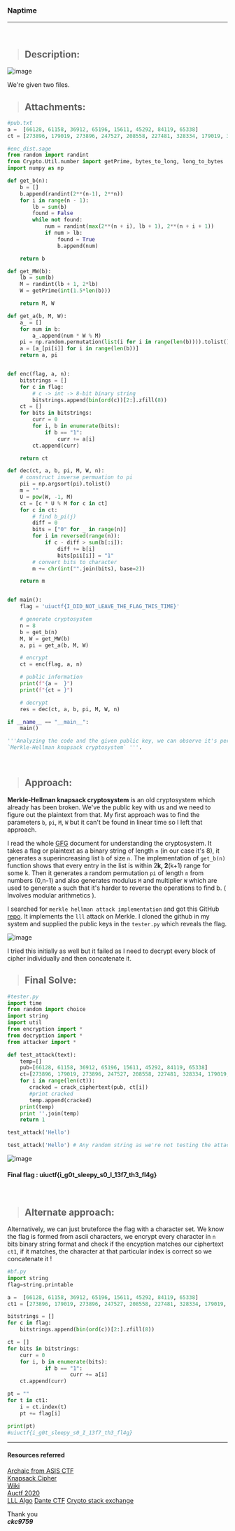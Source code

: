 ### Naptime

---
<br />

> ## Description:
![image](https://github.com/ckc9759/CTF_writeups/assets/95117634/e83fe43a-1f7f-4dd5-a14b-aeffa05ab036)

We're given two files.
<br />

> ## Attachments:

```py
#pub.txt
a =  [66128, 61158, 36912, 65196, 15611, 45292, 84119, 65338]
ct = [273896, 179019, 273896, 247527, 208558, 227481, 328334, 179019, 336714, 292819, 102108, 208558, 336714, 312723, 158973, 208700, 208700, 163266, 244215, 336714, 312723, 102108, 336714, 142107, 336714, 167446, 251565, 227481, 296857, 336714, 208558, 113681, 251565, 336714, 227481, 158973, 147400, 292819, 289507]
```

```py
#enc_dist.sage
from random import randint
from Crypto.Util.number import getPrime, bytes_to_long, long_to_bytes
import numpy as np

def get_b(n):
    b = []
    b.append(randint(2**(n-1), 2**n))
    for i in range(n - 1):
        lb = sum(b)
        found = False
        while not found:
            num = randint(max(2**(n + i), lb + 1), 2**(n + i + 1))
            if num > lb:
                found = True
                b.append(num)

    return b

def get_MW(b):
    lb = sum(b)
    M = randint(lb + 1, 2*lb)
    W = getPrime(int(1.5*len(b)))

    return M, W

def get_a(b, M, W):
    a_ = []
    for num in b:
        a_.append(num * W % M)
    pi = np.random.permutation(list(i for i in range(len(b)))).tolist()
    a = [a_[pi[i]] for i in range(len(b))]
    return a, pi


def enc(flag, a, n):
    bitstrings = []
    for c in flag:
        # c -> int -> 8-bit binary string
        bitstrings.append(bin(ord(c))[2:].zfill(8))
    ct = []
    for bits in bitstrings:
        curr = 0
        for i, b in enumerate(bits):
            if b == "1":
                curr += a[i]
        ct.append(curr)

    return ct

def dec(ct, a, b, pi, M, W, n):
    # construct inverse permuation to pi
    pii = np.argsort(pi).tolist()
    m = ""
    U = pow(W, -1, M)
    ct = [c * U % M for c in ct]
    for c in ct:
        # find b_pi(j)
        diff = 0
        bits = ["0" for _ in range(n)]
        for i in reversed(range(n)):
            if c - diff > sum(b[:i]):
                diff += b[i]
                bits[pii[i]] = "1"
        # convert bits to character
        m += chr(int("".join(bits), base=2))

    return m


def main():
    flag = 'uiuctf{I_DID_NOT_LEAVE_THE_FLAG_THIS_TIME}'

    # generate cryptosystem
    n = 8
    b = get_b(n)
    M, W = get_MW(b)
    a, pi = get_a(b, M, W)

    # encrypt
    ct = enc(flag, a, n)

    # public information
    print(f"{a =  }")
    print(f"{ct = }")

    # decrypt
    res = dec(ct, a, b, pi, M, W, n)

if __name__ == "__main__":
    main()

'''Analyzing the code and the given public key, we can observe it's performing some kind of encryption. After searching on google and with chatGPT for a while, it comes out to be
`Merkle-Hellman knapsack cryptosystem` '''.
```
<br />

> ## Approach:

**Merkle-Hellman knapsack cryptosystem** is an old cryptosystem which already has been broken. We've the public key with us and we need to figure out the plaintext from that. My first approach was
to find the parameters `b`, `pi`, `M`, `W` but it can't be found in linear time so I left that approach.

I read the whole [GFG](https://www.geeksforgeeks.org/knapsack-encryption-algorithm-in-cryptography/) document for understanding the cryptosystem. It takes a flag or plaintext as a binary string of
length `n` (in our case it's 8), it generates a superincreasing list `b` of size `n`. The implementation of `get_b(n)` function shows that every entry in the list is within 2**k, 2**(k+1) range for some k.
Then it generates a random permutation `pi` of length `n` from numbers (0,n-1) and also generates modulus `M` and multiplier `W` which are used to generate `a` such that it's harder to reverse the
operations to find b. ( Involves modular arithmetics ).

I searched for `merkle hellman attack implementation` and got this GitHub [repo](https://github.com/taniayu/merklehellman-lll-attack). It implements the `lll` attack on Merkle.
I cloned the github in my system and supplied the public keys in the `tester.py` which reveals the flag.

![image](https://github.com/ckc9759/CTF_writeups/assets/95117634/75b35b3b-31df-4ecc-8f1b-0b6938267cf5)

I tried this initially as well but it failed as I need to decrypt every block of cipher individually and then concatenate it.
<br />

> ## Final Solve:

```py
#tester.py
import time
from random import choice
import string
import util
from encryption import *
from decryption import *
from attacker import *

def test_attack(text):
    temp=[]
    pub=[66128, 61158, 36912, 65196, 15611, 45292, 84119, 65338]
    ct=[273896, 179019, 273896, 247527, 208558, 227481, 328334, 179019, 336714, 292819, 102108, 208558, 336714, 312723, 158973, 208700, 208700, 163266, 244215, 336714, 312723, 102108, 336714, 142107, 336714, 167446, 251565, 227481, 296857, 336714, 208558, 113681, 251565, 336714, 227481, 158973, 147400, 292819, 289507]
    for i in range(len(ct)):
       cracked = crack_ciphertext(pub, ct[i])
       #print cracked
       temp.append(cracked)
    print(temp)
    print ''.join(temp)
    return 1

test_attack('Hello')

test_attack('Hello') # Any random string as we're not testing the attack script but supplying our public keys
```

![image](https://github.com/ckc9759/CTF_writeups/assets/95117634/1e19c498-7b2a-4d1b-bf34-509ef41a007b)

#### Final flag : uiuctf{i_g0t_sleepy_s0_I_13f7_th3_fl4g}
<br />

> ## Alternate approach:

Alternatively, we can just bruteforce the flag with a character set. We know the flag is formed from ascii characters, we encrypt every character in `n` bits binary string format and check if the encyption matches our
ciphertext `ct1`, if it matches, the character at that particular index is correct so we concatenate it !

```py
#bf.py
import string
flag=string.printable

a =  [66128, 61158, 36912, 65196, 15611, 45292, 84119, 65338]
ct1 = [273896, 179019, 273896, 247527, 208558, 227481, 328334, 179019, 336714, 292819, 102108, 208558, 336714, 312723, 158973, 208700, 208700, 163266, 244215, 336714, 312723, 102108, 336714, 142107, 336714, 167446, 251565, 227481, 296857, 336714, 208558, 113681, 251565, 336714, 227481, 158973, 147400, 292819, 289507]

bitstrings = []
for c in flag:
    bitstrings.append(bin(ord(c))[2:].zfill(8))

ct = []
for bits in bitstrings:
    curr = 0
    for i, b in enumerate(bits):
            if b == "1":
                    curr += a[i]
    ct.append(curr)

pt = ""
for t in ct1:
    i = ct.index(t)
    pt += flag[i]

print(pt)
#uiuctf{i_g0t_sleepy_s0_I_13f7_th3_fl4g}
```

---

#### Resources referred

[Archaic from ASIS CTF](https://ctftime.org/writeup/2236)  
[Knapsack Cipher](https://ctf-wiki.mahaloz.re/crypto/asymmetric/knapsack/knapsack/)  
[Wiki](https://en.wikipedia.org/wiki/Merkle%E2%80%93Hellman_knapsack_cryptosystem)  
[Auctf 2020](https://jsur.in/posts/2020-04-06-auctf-2020-writeups/)  
[LLL Algo](https://mathweb.ucsd.edu/~crypto/Projects/JenniferBakker/Math187/)
[Dante CTF](https://meashiri.github.io/ctf-writeups/posts/202306-dantectf/#adventurers-knapsack)
[Crypto stack exchange](https://crypto.stackexchange.com/questions/50068/how-to-attack-merkle-hellman-cryptosystem-if-the-first-element-in-the-superincre)

Thank you  
***ckc9759***


